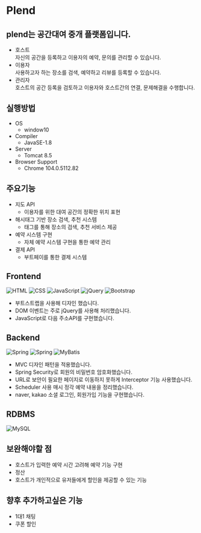# Plend

## plend는 공간대여 중개 플랫폼입니다.

- 호스트  
  자신의 공간을 등록하고 이용자의 예약, 문의를 관리할 수 있습니다.
- 이용자  
  사용하고자 하는 장소를 검색, 예약하고 리뷰를 등록할 수 있습니다.
- 관리자  
  호스트의 공간 등록을 검토하고 이용자와 호스트간의 연결, 문제해결을 수행합니다.


## 실행방법

- OS
  - window10
- Compiler
  - JavaSE-1.8
- Server
  - Tomcat 8.5
- Browser Support
  - Chrome 104.0.5112.82



## 주요기능

- 지도 API
  - 이용자를 위한 대여 공간의 정확한 위치 표현
- 해시태그 기반 장소 검색, 추천 시스템
  - 태그를 통해 장소의 검색, 추천 서비스 제공
- 예약 시스템 구현
  - 자체 예약 시스템 구현을 통한 예약 관리
- 결제 API
  - 부트페이를 통한 결제 시스템



## Frontend

<img alt="HTML" src ="https://img.shields.io/badge/HTML5-E34F26.svg?&style=for-the-badge&logo=HTML5&logoColor=white"/> <img alt="CSS" src ="https://img.shields.io/badge/CSS3-1572B6.svg?&style=for-the-badge&logo=CSS3&logoColor=white"/> <img alt="JavaScript" src ="https://img.shields.io/badge/JavaScriipt-F7DF1E.svg?&style=for-the-badge&logo=JavaScript&logoColor=black"/> <img alt="jQuery" src ="https://img.shields.io/badge/jQuery-0769AD.svg?&style=for-the-badge&logo=jQuery&logoColor=white"/> <img alt="Bootstrap" src ="https://img.shields.io/badge/Bootstrap-7952B3.svg?&style=for-the-badge&logo=Bootstrap&logoColor=white"/>

- 부트스트랩을 사용해 디자인 했습니다.
- DOM 이벤트는 주로 jQuery를 사용해 처리했습니다.
- JavaScript로 다음 주소API를 구현했습니다.

## Backend

<img alt="Spring" src ="https://img.shields.io/badge/Spring-6DB33F.svg?&style=for-the-badge&logo=Spring&logoColor=white"/> <img alt="Spring" src ="https://img.shields.io/badge/Java-E34F26.svg?&style=for-the-badge&logoColor=white"/> <img alt="MyBatis" src ="https://img.shields.io/badge/MyBatis-0769AD.svg?&style=for-the-badge&logoColor=white"/>

- MVC 디자인 패턴을 적용했습니다.
- Spring Security로 회원의 비밀번호 암호화했습니다.
- URL로 보안이 필요한 페이지로 이동하지 못하게 Interceptor 기능 사용했습니다.
- Scheduler 사용 매시 정각 예약 내용을 정리했습니다.
- naver, kakao 소셜 로그인, 회원가입 기능을 구현했습니다.

## RDBMS

<img alt="MySQL" src ="https://img.shields.io/badge/MySQL-4479A1.svg?&style=for-the-badge&logo=MySQL&logoColor=white"/>



## 보완해야할 점
- 호스트가 입력한 예약 시간 고려해 예약 기능 구현
- 정산 
- 호스트가 개인적으로 유저들에게 할인을 제공할 수 있는 기능

## 향후 추가하고싶은 기능

- 1대1 채팅
- 쿠폰 할인
